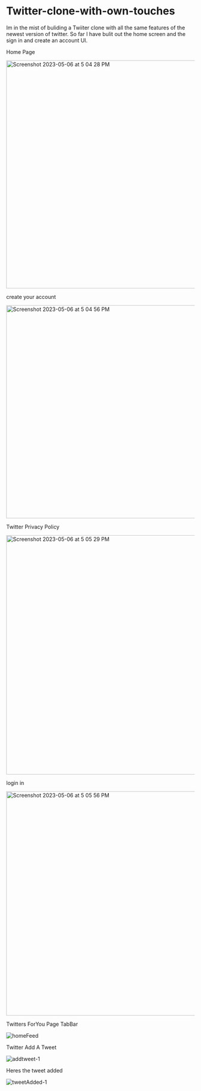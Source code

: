 # Twitter-clone-with-own-touches
Im in the mist of buliding a Twiiter clone with all the same features of the newest version of twitter. So far I have bulit out the home screen and the sign in and create an account UI. 


Home Page



<img width="609" alt="Screenshot 2023-05-06 at 5 04 28 PM" src="https://user-images.githubusercontent.com/106272587/236646523-fafd1d05-22f4-47ef-9767-ae1443798c1b.png">





create your account 




<img width="569" alt="Screenshot 2023-05-06 at 5 04 56 PM" src="https://user-images.githubusercontent.com/106272587/236646538-ad858136-c78c-4557-9f14-95ee2e96f261.png">






Twitter Privacy Policy


<img width="639" alt="Screenshot 2023-05-06 at 5 05 29 PM" src="https://user-images.githubusercontent.com/106272587/236646547-79e4466b-c2e7-4ddd-bb5f-b133083b70dc.png">






login in




<img width="599" alt="Screenshot 2023-05-06 at 5 05 56 PM" src="https://user-images.githubusercontent.com/106272587/236646556-56c72a2b-3b5b-4aab-883b-5df62641b79c.png">





Twitters ForYou Page TabBar






![homeFeed](https://github.com/imjusttrynabelikeElon/Twitter-Clone-MVP/assets/106272587/0558ab52-18a6-455c-9956-8e96e06e52e1)




Twitter Add A Tweet




![addtweet-1](https://github.com/imjusttrynabelikeElon/Twitter-Clone-MVP/assets/106272587/62adece8-6077-4f2e-a162-5b555840cdd7)








Heres the tweet added





![tweetAdded-1](https://github.com/imjusttrynabelikeElon/Twitter-Clone-MVP/assets/106272587/f5064385-ff51-40a1-a595-4ba7fdd45a2e)




















